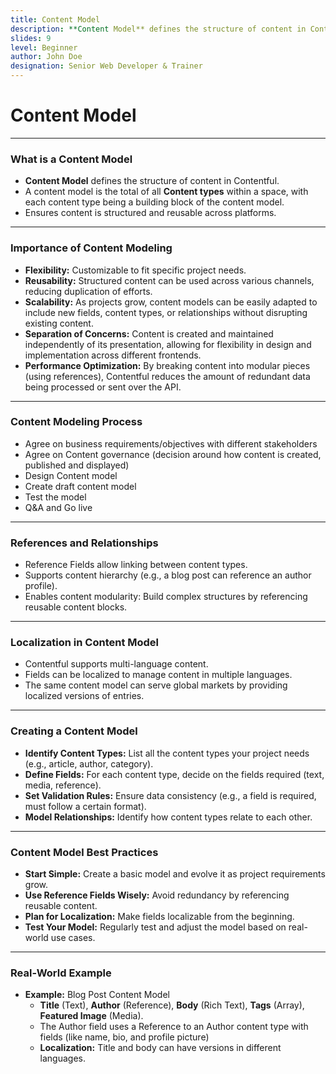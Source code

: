 ```yaml
---
title: Content Model
description: **Content Model** defines the structure of content in Contentful.
slides: 9
level: Beginner
author: John Doe
designation: Senior Web Developer & Trainer
---
```


<!-- Slide 1 -->
# Content Model

---

<!-- Slide 2 -->
### What is a Content Model

- **Content Model** defines the structure of content in Contentful.
- A content model is the total of all **Content types** within a space, with each content type being a building block of the content model.
- Ensures content is structured and reusable across platforms.

---

<!-- Slide 3 -->
### Importance of Content Modeling

- **Flexibility:** Customizable to fit specific project needs.
- **Reusability:** Structured content can be used across various channels, reducing duplication of efforts.
- **Scalability:** As projects grow, content models can be easily adapted to include new fields, content types, or relationships without disrupting existing content.
- **Separation of Concerns:** Content is created and maintained independently of its presentation, allowing for flexibility in design and implementation across different frontends.
- **Performance Optimization:** By breaking content into modular pieces (using references), Contentful reduces the amount of redundant data being processed or sent over the API.

---

<!-- Slide 4 -->
### Content Modeling Process

- Agree on business requirements/objectives with different stakeholders
- Agree on Content governance (decision around how content is created, published and displayed)
- Design Content model
- Create draft content model
- Test the model
- Q&A and Go live


---

<!-- Slide 5 -->
### References and Relationships

- Reference Fields allow linking between content types.
- Supports content hierarchy (e.g., a blog post can reference an author profile).
- Enables content modularity: Build complex structures by referencing reusable content blocks.

---

<!-- Slide 6 -->
### Localization in Content Model

- Contentful supports multi-language content.
- Fields can be localized to manage content in multiple languages.
- The same content model can serve global markets by providing localized versions of entries.

---

<!-- Slide 7 -->
### Creating a Content Model

- **Identify Content Types:** List all the content types your project needs (e.g., article, author, category).
- **Define Fields:** For each content type, decide on the fields required (text, media, reference).
- **Set Validation Rules:** Ensure data consistency (e.g., a field is required, must follow a certain format).
- **Model Relationships:** Identify how content types relate to each other.

---

<!-- Slide 8 -->
### Content Model Best Practices

- **Start Simple:** Create a basic model and evolve it as project requirements grow.
- **Use Reference Fields Wisely:** Avoid redundancy by referencing reusable content.
- **Plan for Localization:** Make fields localizable from the beginning.
- **Test Your Model:** Regularly test and adjust the model based on real-world use cases.

---

<!-- Slide 9 -->
### Real-World Example

- **Example:** Blog Post Content Model
    - **Title** (Text), **Author** (Reference), **Body** (Rich Text), **Tags** (Array), **Featured Image** (Media).
    - The Author field uses a Reference to an Author content type with fields (like name, bio, and profile picture)
    - **Localization:** Title and body can have versions in different languages.